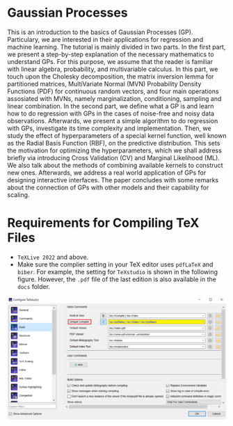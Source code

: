 # Gaussian Processes

This is an introduction to the basics of Gaussian Processes (GP). Particulary, we are interested in their applications for regression and machine learning. The tutorial is mainly divided in two parts. In the first part, we present a step-by-step explanation of the necessary mathematics to understand GPs. For this purpose, we assume that the reader is familiar with linear algebra, probability, and multivariable calculus. In this part, we touch upon the Cholesky decomposition, the matrix inversion lemma for partitioned matrices, MultiVariate Normal (MVN) Probability Density Functions (PDF) for continuous random vectors, and four main operations assosiated with MVNs, namely marginalization, conditioning,  sampling and linear combination. In the second part, we define what a GP is and learn how to do regression with GPs in the cases of noise-free and noisy data observations. Afterwards, we present a simple algorithm to do regression with GPs, investigate its time complexity and implementation. Then, we study the effect of hyperparameters of a special kernel function, well known as the Radial Basis Function (RBF), on the predictive distribution. This sets the motivation for optimizing the hyperparameters, which we shall address briefly via introducing Cross Validation (CV) and Marginal Likelihood (ML). We also talk about the methods of combining available kernels to construct new ones. Afterwards, we address a real world application of GPs for designing interactive interfaces. The paper concludes with some remarks about the connection of GPs with other models and their capability for scaling.

# Requirements for Compiling TeX Files
- `TeXLive 2022` and above.
- Make sure the complier setting in your TeX editor uses `pdfLaTeX` and `biber`. For example, the setting for `TeXstudio` is shown in the following figure. However, the `.pdf` file of the last edition is also available in the `docs` folder.

![TeX Studio Setting for Compilation](./.github/tex-studio-setting.PNG)